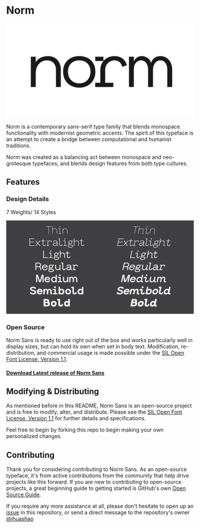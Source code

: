 # Norm

![Norm](images/1.jpg)

Norm is a contemporary sans-serif type family that blends monospace functionality with modernist geometric accents. The spirit of this typeface is an attempt to create a bridge between computational and humanist traditions.

Norm was created as a balancing act between monospace and neo-grotesque typefaces, and blends design features from both type cultures.

## Features

### Design Details

7 Weights/ 14 Styles

![Norm](images/2.jpg)

### Open Source

Norm Sans is ready to use right out of the box and works particularly well in display sizes, but can hold its own when set in body text. Modification, re-distribution, and commercial usage is made possible under the [SIL Open Font License, Version 1.1](https://opensource.org/licenses/OFL-1.1).

#### [Download Latest release of Norm Sans](https://github.com/jhuashao/norm-sans/releases)

## Modifying & Distributing

As mentioned before in this README, Norm Sans is an open-source project and is free to modify, alter, and distribute. Please see the [SIL Open Font License, Version 1.1](https://opensource.org/licenses/OFL-1.1) for further details and specifications.

Feel free to begin by forking this repo to begin making your own personalized changes.

## Contributing

Thank you for considering contributing to Norm Sans. As an open-source typeface, it's from active contributions from the community that help drive projects like this forward. If you are new to contributing to open-source projects, a great beginning guide to getting started is GitHub's own [Open Source Guide](https://opensource.guide/how-to-contribute/). 

If you require any more assistance at all, please don't hesitate to open up an [issue](https://github.com/jhuashao/norm-typeface/issues) in this repository, or send a direct message to the repository's owner [@jhuashao](https://github.com/jhuashao)



